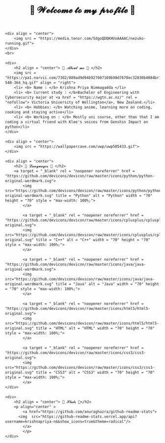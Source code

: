 <body>
    <h1 align = "center"> 🌸 𝓦𝓮𝓵𝓬𝓸𝓶𝓮 𝓽𝓸 𝓶𝔂 𝓹𝓻𝓸𝓯𝓲𝓵𝓮 🌸 </h1>
    <br> 

    <div align = "center"> 
        <img src = "https://media.tenor.com/5dgoQDQKHVoAAAAC/nezuko-running.gif">
    </div>
    <br>

    <div> 
        <h2 align = "center"> 🌸 𝓐𝓫𝓸𝓾𝓽 𝓶𝓮 🌸 </h2>
        <img src = "https://pa1.narvii.com/7302/889ad9d94b927607169b98d7678ec32830b4084br1-540-364_hq.gif" align = "right">
        <li> <b> Name : </b> Krishna Priya Nimmagadda </li>
        <li> <b> Current study : </b>Bachelor of Engineering with Cybersecurity major at <a href = "https://wgtn.ac.nz/" rel = "nofollow"> Victoria University of Wellington</a>, New Zealand.</li>
        <li> <b> Hobbies: </b> Watching anime, learning more on coding, cooking and staying active</li>
        <li> <b> Working on : </b> Mostly uni course, other than that I am coding a virtual friend with Klee's voices from Genshin Impact on python</li>
    </div>

    <div align = "center">
        <img src = "https://wallpapercave.com/uwp/uwp505433.gif">
    </div>

    <div align = "center">
        <h2> 🌸 𝓛𝓪𝓷𝓰𝓾𝓪𝓰𝓮𝓼 🌸 </h2>
        <a target = "_blank" rel = "noopener noreferrer" href = "https://github.com/devicons/devicon/raw/master/icons/python/python-original-wordmark.svg">
            <img src="https://github.com/devicons/devicon/raw/master/icons/python/python-original-wordmark.svg" title = "Python" alt = "Python" width = "70" height = "70" style = "max-width: 100%;"> 
            </a>
            
            <a target = "_blank" rel = "noopener noreferrer" href = "https://github.com/devicons/devicon/raw/master/icons/cplusplus/cplusplus-original.svg">
            <img src="https://github.com/devicons/devicon/raw/master/icons/cplusplus/cplusplus-original.svg" title = "C++" alt = "C++" width = "70" height = "70" style = "max-width: 100%;">
            </a>
            
            <a target = "_blank" rel = "noopener noreferrer" href = "https://github.com/devicons/devicon/raw/master/icons/java/java-original-wordmark.svg">
            <img src="https://github.com/devicons/devicon/raw/master/icons/java/java-original-wordmark.svg" title = "Java" alt = "Java" width = "70" height = "70" style = "max-width: 100%;">
            </a>
            
            <a target = "_blank" rel = "noopener noreferrer" href = "https://github.com/devicons/devicon/raw/master/icons/html5/html5-original.svg">
            <img src="https://github.com/devicons/devicon/raw/master/icons/html5/html5-original.svg" title = "HTML" alt = "HTML" width = "70" height = "70" style = "max-width: 100%;">
            </a>
            
            <a target = "_blank" rel = "noopener noreferrer" href = "https://github.com/devicons/devicon/raw/master/icons/css3/css3-original.svg">
            <img src="https://github.com/devicons/devicon/raw/master/icons/css3/css3-original.svg" title = "CSS3" alt = "CSS3" width = "70" height = "70" style = "max-width: 100%;">
            </a>
    </div>

    <div> 
        <h2 align = "center"> 🌸 𝓢𝓽𝓪𝓽𝓼 🌸</h2>
        <p align="center" >  
            <a href="https://github.com/anuraghazra/github-readme-stats"> 
          <img  src="https://github-readme-stats.vercel.app/api?username=krishnapriya-n&&show_icons=true&theme=radical"/>
            </a>
            </p>
    </div>
</body>
